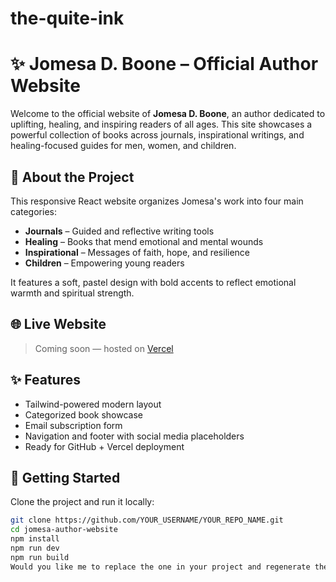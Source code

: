 # the-quite-ink
# ✨ Jomesa D. Boone – Official Author Website

Welcome to the official website of **Jomesa D. Boone**, an author dedicated to uplifting, healing, and inspiring readers of all ages. This site showcases a powerful collection of books across journals, inspirational writings, and healing-focused guides for men, women, and children.

## 📖 About the Project

This responsive React website organizes Jomesa's work into four main categories:
- **Journals** – Guided and reflective writing tools
- **Healing** – Books that mend emotional and mental wounds
- **Inspirational** – Messages of faith, hope, and resilience
- **Children** – Empowering young readers

It features a soft, pastel design with bold accents to reflect emotional warmth and spiritual strength.

## 🌐 Live Website
> Coming soon — hosted on [Vercel](https://vercel.com)

## ✨ Features
- Tailwind-powered modern layout
- Categorized book showcase
- Email subscription form
- Navigation and footer with social media placeholders
- Ready for GitHub + Vercel deployment

## 🚀 Getting Started

Clone the project and run it locally:

```bash
git clone https://github.com/YOUR_USERNAME/YOUR_REPO_NAME.git
cd jomesa-author-website
npm install
npm run dev
npm run build
Would you like me to replace the one in your project and regenerate the `.zip` for download

